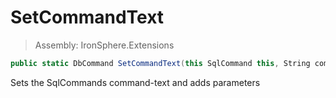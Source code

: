 ﻿

# SetCommandText

> Assembly: IronSphere.Extensions

```csharp
public static DbCommand SetCommandText(this SqlCommand this, String command, Dictionary<String,Object> parameters)
```

Sets the SqlCommands command-text and adds parameters

```csharp<code><![CDATA[ Dictionary<string, object> paramsDictionary = new Dictionary<string, object>(){ { "user", "admin" } }; SqlCommand command = new SqlCommand(); command.SetCommandText("select * from user where userId = @user", paramsDictionary); ]]></code>
```